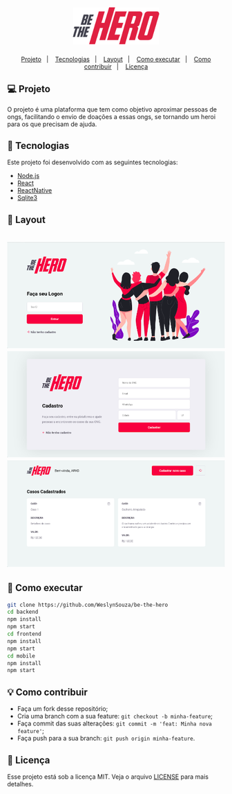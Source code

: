 <h1 align="center">
    <img alt="Be The Hero" src="logo.svg" width="200px" />
</h1>

<p align="center">
  <a href="#-projeto">Projeto</a>&nbsp;&nbsp;&nbsp;|&nbsp;&nbsp;&nbsp;
  <a href="#-tecnologias">Tecnologias</a>&nbsp;&nbsp;&nbsp;|&nbsp;&nbsp;&nbsp;
  <a href="#-layout">Layout</a>&nbsp;&nbsp;&nbsp;|&nbsp;&nbsp;&nbsp;
  <a href="#-como-executar">Como executar</a>&nbsp;&nbsp;&nbsp;|&nbsp;&nbsp;&nbsp;
  <a href="#-como-contribuir">Como contribuir</a>&nbsp;&nbsp;&nbsp;|&nbsp;&nbsp;&nbsp;
  <a href="#-licença">Licença</a>
</p>

## 💻 Projeto

O projeto é uma plataforma que tem como objetivo aproximar pessoas de ongs, facilitando o envio de doações a essas ongs, se tornando um heroi para os que precisam de ajuda.

## 🚀 Tecnologias

Este projeto foi desenvolvido com as seguintes tecnologias:

- [Node.js](https://nodejs.org/en/)
- [React](https://reactjs.org)
- [ReactNative](https://reactnative.dev)
- [Sqlite3](https://www.sqlite.org/index.html)

## 🔖 Layout

<h1 align='center'>
  <img alt="Be The Hero" src="print1.png" />
  <img alt="Be The Hero" src="print2.png" />
  <img alt="Be The Hero" src="print3.png" />
</h1>

## 📌 Como executar

```sh
git clone https://github.com/WeslynSouza/be-the-hero
cd backend
npm install
npm start
cd frontend
npm install
npm start
cd mobile
npm install
npm start
```

## 💡 Como contribuir

- Faça um fork desse repositório;
- Cria uma branch com a sua feature: `git checkout -b minha-feature`;
- Faça commit das suas alterações: `git commit -m 'feat: Minha nova feature'`;
- Faça push para a sua branch: `git push origin minha-feature`.

## 📝 Licença

Esse projeto está sob a licença MIT. Veja o arquivo [LICENSE]() para mais detalhes.
